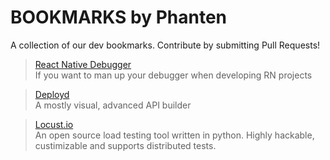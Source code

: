 # BOOKMARKS by Phanten
A collection of our dev bookmarks. Contribute by submitting Pull Requests!


> [React Native Debugger](https://github.com/jhen0409/react-native-debugger) <br>
> If you want to man up your debugger when developing RN projects

<!-- -->

> [Deployd](https://github.com/deployd/deployd)<br>
> A mostly visual, advanced API builder

> [Locust.io](http://locust.io/) <br>
> An open source load testing tool written in python. Highly hackable, custimizable and supports distributed tests. 
